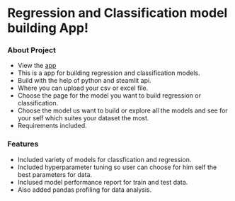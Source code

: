 # Regression and Classification model building App!

### About Project

- View the [app](https://model-builder-app.streamlit.app/)
- This is a app for building regression and classification models.
- Build with the help of python and steamlit api.
- Where you can upload your csv or excel file.
- Choose the page for the model you want to build regression or classification.
- Choose the model us want to build or explore all the models and see for your self which suites your dataset the most.
- Requirements included.

### Features

- Included variety of models for classfication and regression.
- Included hyperparameter tuning so user can choose for him self the best parameters for data.
- Inclused model performance report for train and test data.
- Also added pandas profiling for data analysis.
